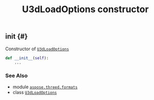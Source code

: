 ﻿---
title: U3dLoadOptions constructor
second_title: Aspose.3D for Python via .NET API References
description: 
type: docs
weight: 10
url: /python-net/aspose.threed.formats/u3dloadoptions/__init__/
is_root: false
---

## __init__ {#}

Constructor of [`U3dLoadOptions`](/3d/python-net/aspose.threed.formats/u3dloadoptions)



```python
def __init__(self):
    ...
```





### See Also
* module [`aspose.threed.formats`](../../)
* class [`U3dLoadOptions`](/3d/python-net/aspose.threed.formats/u3dloadoptions)
